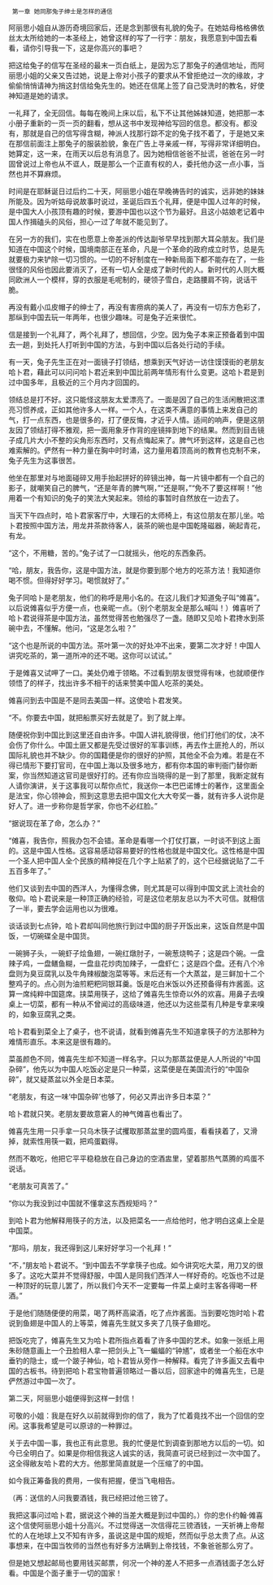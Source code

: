      第一章 她同那兔子绅士是怎样的通信 

   阿丽思小姐自从游历奇境回家后，还是念到那很有礼貌的兔子。在她姑母格格佛依丝太太所给她的一本圣经上，她曾这样的写了一行字：朋友，我愿意到中国去看看，请你引导我一下，这是你高兴的事吧？ 

   把这给兔子的信写在圣经的最末一页白纸上，是因为忘了那兔子的通信地址，而阿丽思小姐的父亲又告过她，说是上帝对小孩子的要求从不曾拒绝过一次的缘故，才偷偷悄悄请神为捎这封信给兔先生的。她还在信尾上签了自己受洗时的教名，好使神知道是她的请求。 

   一礼拜了，全无回信。每每在晚间上床以后，私下不让其他姊妹知道，她把那一本小册子重新的一页一页的翻看，想从这书中发现神给写回的信息。都没有。都没有，那就是自己的信写得含糊，神派人找那行踪不定的兔子找不着了，于是她又来在那信前面注上那兔子的服装脸貌，象在广告上寻亲戚一样，写得非常详细明白。她算定，这一来，在雨天以后总有消息了。因为她相信爸爸不扯谎，爸爸在另一时固曾说过上帝也从不诓人，既是那么一个正直有权的人，委托他办这一点小事，当然也并不算麻烦。 

   时间是在耶稣诞日过后约二十天，阿丽思小姐在早晚祷告时的诚实，远非她的妹妹所能及。因为听姑母说故事时说过，圣诞后四五个礼拜，便是中国人过年的时候，是中国大人小孩顶有趣的时候，要游中国也以这个节为最好。且这小姑娘老记着中国人作揖磕头的风俗，担心一过了年就不能见到了。 

   在另一方的我们，实在也愿意上帝差派的传达副爷早早找到那大耳朵朋友。我们是知道在中国这个时候，国境南部正在革命，凡是一个革命的政府成立时节，总是先就要极力来铲除一切习惯的。一切的不好制度在一种新局面下都不能存在了，一些很怪的风俗也因此要消灭了，还有一切人全是成了新时代的人。新时代的人则大概同欧洲人一个模样，穿的衣服是毛呢制的，硬领子雪白，走路腰肩不钩，说话干脆。 

   再没有戴小瓜皮帽子的绅士了，再没有害痨病的美人了，再没有一切东方色彩了，那纵到中国去玩一年两年，也很少趣味。可是兔子近来很忙。 

   信是接到一个礼拜了，两个礼拜了，想回信，少空。因为兔子本来正预备着到中国去一趟，到处托人打听到中国的方法，与到中国以后各处行动的手续。 

   有一天，兔子先生正在对一面镜子打领结，想乘到天气好访一访住馍馍街的老朋友哈卜君，藉此可以问问哈卜君近来到中国比前两年情形有什么变更。这哈卜君是到过中国多年，且极近的三个月内才回国的。 

   领结总是打不好。这只能怪这朋友太爱漂亮了。一面是因了自己的生活闲散把这漂亮习惯养成，正如其他许多人一样。一个人，在这类不满意的事情上来发自己的气，打一点东西，也是很多的，打了便反悔，才近乎人情。适间的响声，便是这朋友因了领结打得不雅观，把一面用象牙作背的座镜摔到地下的结果。然而到目击镜子成几片大小不整的尖角形东西时，又有点悔起来了。脾气坏到这样，这是自己也难索解的。俨然有一种力量在胸中时时涌，这力量用着顶高尚的教育也克制不来，兔子先生为这事很苦。 

   他坐在那里对与地面碰碎又用手抬起拼好的碎镜出神，每一片镜中都有一个自己的影子，就嘲笑自己的脾气，“还是年青的脾气啊，”“还是啊，”“免不了要这样啊！”他用着一个有知识的兔子的笑法大笑起来。领给的事暂时自然放在一边去了。 

   当天下午四点时，哈卜君家客厅中，大理石的太师椅上，有这位朋友在那儿坐。哈卜君按照中国方法，用龙井茶款待客人，装茶的碗也是中国乾隆磁器，碗起青花，有龙。 

   “这个，不用糖，苦的。”兔子试了一口就摇头，他吃的东西象药。 

   “哈，朋友，我告你，这是中国方法，就是你要到那个地方的吃茶方法！我知道你喝不惯。但得好好学习。喝惯就好了。” 

   兔子同哈卜是老朋友，他们的称呼是用小名的。在这儿我们才知道兔子叫“傩喜”。以后说傩喜似乎方便一点，也亲昵一点。（别个老朋友全是那么喊叫！）傩喜听了哈卜君说得茶是中国方法，虽然觉得苦也勉强尽了一盏。随即又见哈卜君搀水到茶碗中去，不懂解。他问，“这是怎么啦？” 

   “这个也是所说的中国方法。茶叶第一次的好处冲不出来，要第二次才好！中国人讲究吃茶的，第一道所冲的还不喝。这你可以试试。” 

   于是傩喜又试呷了一口。美处仍难于领略。不过看到朋友很觉得有味，也就顺便作领悟了的样子，找出许多不相干的话来赞美中国人吃茶的美处。 

   傩喜问到去中国是不是同去美国一样。这使哈卜君发笑。 

   “不。你要去中国，就把船票买好去就是了。到了就上岸。 

   随便祝你到中国比到这里还自由许多。中国人讲礼貌得很，他们打他们的仗，决不会伤了你什么。中国土匪又都是先受过很好的军事训练，再去作土匪抢人的，所以国际礼貌也并不缺少。你的国籍便是你的很好的护照，其他全不会为难。若是在不得已情形下要打官司，在中国上海以及很多地方，都有你本国的审判衙门替你断案，你当然知道这官司是很好打的。还有你应当晓得的是一到了那里，我断定就有人请你演讲，关于这事我可以帮你点忙，我送你一本巴巴诺博士的著作，这里面全是法宝，你心领神会，照到这意思去把中国文化大大夸奖一番，就有许多人说你是好人了。进一步称你是哲学家，你也不必红脸。” 

   “据说现在革了命，怎么办？” 

   “傩喜，我告你，照我办包不会错。革命是看哪一个打仗打赢，一时谈不到这上面的。这是中国人性格。这容易感动容易要好的性格也就是中国文化。这性格是中国一个圣人把中国人全个民族的精神捉在几个字上贴紧了的，这个已经据说贴了二千五百多年了。” 

   他们又谈到去中国的西洋人，为懂得念佛，则尤其是可以得到中国文武上流社会的敬仰。哈卜君说来是一种顶正确的经验，可是这位老朋友总以为不大可信。就相信了一半，要去学会运用也以为很难。 

   谈话谈到七点钟，哈卜君却叫同他旅行到过中国的厨子开饭出来，这饭自然是中国饭，一切碗碟全是中国货。 

   一碗狮子头，一碗虾子烩鱼翅，一碗红燉肘子，一碗葱烧鸭子；这是四个碗。一盘辣子鸡，一盘鳝鱼糊，一盘韭花炒肉加辣子，一盘虾仁；这是四个盘。还有八个冷盘则为臭豆腐乳以及牛角辣椒酸泡菜等等。末后还有一个大蒸盆，是三鲜加十二个整鸡子的。点心则为油煎粑粑同银耳羹。饭是吃白米饭以外还预备得有炸酱面。这算一席纯粹中国筵席。挟菜用筷子，这给了傩喜先生惊奇以外的欢喜。用鼻子去嗅桌上一切菜，都有一种从不曾闻过的高级味道，他还以为这些菜有几种是专拿来嗅的，如象豆腐乳之类。 

   哈卜君看到菜全上了桌子，也不说请，就看到傩喜先生不知道拿筷子的方法那种为难情形直乐。本来这是很有趣的。 

   菜虽颜色不同，傩喜先生却不知道一样名字。只以为那蒸盆便是人人所说的“中国杂碎”，他先以为中国人吃饭必定是只一种菜，这菜便是在美国流行的“中国杂碎”，就又疑蒸盆以外全是日本菜。 

   “老朋友，有这一味‘中国杂碎’也够了，何必又弄出许多日本菜？” 

   哈卜君就只笑。老朋友要故意窘人的神气傩喜也看出了。 

   傩喜先生用一只手拿一只乌木筷子试攫取那蒸盆里的圆鸡蛋，看看挟着了，又滑掉，就索性用筷一戳，把鸡蛋戳得。 

   然而不敢吃，他把它平平稳稳放在自己身边的空酒盅里，望着那热气蒸腾的鸡蛋不说话。 

   “老朋友可真苦了。” 

   “你以为我没到过中国就不懂拿这东西规矩吗？” 

   到哈卜君为他解释用筷子的方法，以及把菜名一一点给他时，他才明白这桌上全是中国菜。 

   “那吗，朋友，我还得到这儿来好好学习一个礼拜！” 

   “不，”朋友哈卜君说不。“到中国去不学拿筷子也成。如今讲究吃大菜，用刀叉的很多了。这吃大菜并不觉得舒服，中国人是同我们西洋人一样好奇的。吃饭也不过是一种顶好的玩意儿罢了，所以我们今天不一定要每一件菜上桌时主客各得喝一杯酒。” 

   于是他们随随便便的用菜，喝了两杯高粱酒，吃了点炸酱面。当到要吃饱时哈卜君说到鱼翅是中国人的上等菜，傩喜先生就又多夹了几筷子鱼翅吃。 

   把饭吃完了，傩喜先生又为哈卜君所指点着看了许多中国的艺术。如象一张纸上用朱砂随意画上一个丑脸相人拿一把剑头上飞一蝙蝠的“钟馗”，或者坐一个船在水中垂钓的隐士，或一个跛子神仙，哈卜君皆从旁作一种解释。看完了许多画又去看中国的古板书。待到把哈卜君宝物普遍领略过一番以后，回家途中的傩喜先生，已是俨然游过中国一次了。 

   第二天，阿丽思小姐便得到这样一封信！ 

   可敬的小姐：我是在好久以前就得到你的信了，我为了忙着竟找不出一个回信的空闲。这事我希望是可以原谅的一种罪过。 

   关于去中国一事，我也正有此意思。我的忙便是忙到调查到那地方以后的一切。如今已全明白了。如果是你相信我这人诚实的话，我简直可说已经到过一次中国了。这全得敝友哈卜君的大方。他那里简直就是一个压缩了的中国。 

   如今我正筹备我的费用，一俟有把握，便当飞电相告。 

   （再：送信的人问我要酒钱，我已经把过他三镑了。 

   我把这事问过哈卜君，据说这个神的当差大概是到过中国的。）你的忠仆约翰·傩喜这个信使阿丽思小姐十分高兴。不过觉得送一次信得花三镑酒钱，一天祈祷上帝帮忙的人在地球上又不知有许多，虽说这是中国的规矩，然而似乎总太贵了点。从这事想来，在中国当牧师的当然也有好多方法瞒到上帝找钱，不象爸爸那么穷了。 

   但是她又想起邮局也要用钱买邮票，何况一个神的差人不把多一点酒钱面子怎么好看。中国是个面子重于一切的国家！ 


